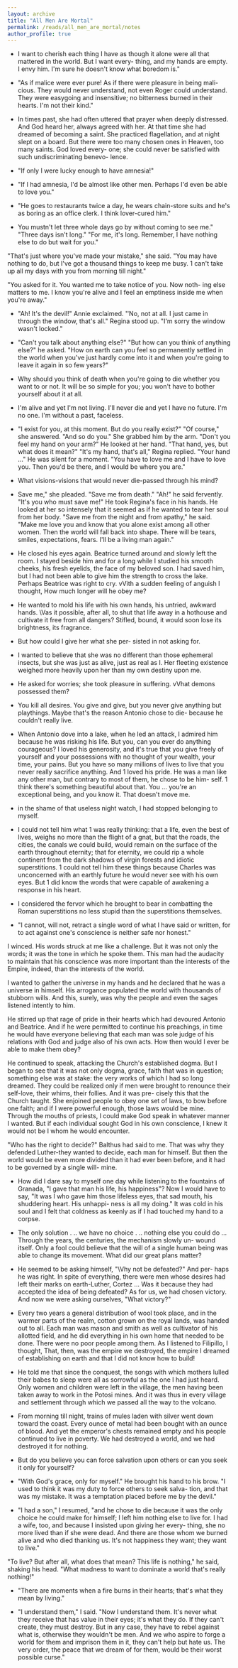 ```yaml
---
layout: archive
title: "All Men Are Mortal"
permalink: /reads/all_men_are_mortal/notes
author_profile: true
---
```




- I want to cherish each thing I have
as though it alone were all that mattered in the world. But I want every-
thing, and my hands are empty. I envy him. I'm sure he doesn't know
what boredom is."



- "As if malice were ever pure! As if there were pleasure in being mali-
cious. They would never understand, not even Roger could understand.
They were easygoing and insensitive; no bitterness burned in their
hearts. I'm not their kind."


- In times past, she had often
uttered that prayer when deeply distressed. And God heard her, always
agreed with her. At that time she had dreamed of becoming a saint.
She practiced flagellation, and at night slept on a board. But there were
too many chosen ones in Heaven, too many saints. God loved every-
one; she could never be satisfied with such undiscriminating benevo-
lence.



- "If only I were lucky enough to have amnesia!"

- "If I had amnesia, I'd be almost like other men. Perhaps I'd even
be able to love you."


- "He goes to restaurants twice
a day, he wears chain-store suits and he's as boring as an office clerk.
I think lover-cured him."



- You mustn't let three whole days go by without coming to
see me."
"Three days isn't long."
"For me, it's long. Remember, I have nothing else to do but wait for
you."
 
 "That's just where you've made your mistake," she said. "You may
have nothing to do, but I've got a thousand things to keep me busy. 1
can't take up all my days with you from morning till night."


"You asked for it. You wanted me to take notice of you. Now noth-
ing else matters to me. I know you're alive and I feel an emptiness inside
me when you're away."



- "Ah! It's the devil!" Annie exclaimed.
''No, not at all. I just came in through the window, that's all."
Regina stood up. "I'm sorry the window wasn't locked."




- "Can't you talk about anything else?"
"But how can you think of anything else?" he asked. "How on earth
can you feel so permanently settled in the world when you've just
hardly come into it and when you're going to leave it again in so few
years?"



- Why should you think of death when you're going to die
whether you want to or not. It will be so simple for you; you won't
have to bother yourself about it at all.

- I'm alive and yet I'm not living. I'll never die and yet I have
no future. I'm no one. I'm without a past, faceless.




- "I exist for you, at this moment. But do you really exist?"
"Of course," she answered. "And so do you." She grabbed him by
the arm. "Don't you feel my hand on your arm?"
He looked at her hand. "That hand, yes, but what does it mean?"
"It's my hand, that's all," Regina replied.
"Your hand ..." He was silent for a moment. "You have to love me
and I have to love you. Then you'd be there, and I would be where
you are."


- What visions-visions that would
never die-passed through his mind?



- Save me," she pleaded. "Save me from death."
"Ah!" he said fervently. "It's you who must save me!" He took
Regina's face in his hands. He looked at her so intensely that it seemed
as if he wanted to tear her soul from her body. "Save me from the night
and from apathy," he said. "Make me love you and know that you alone
exist among all other women. Then the world will fall back into shape.
There will be tears, smiles, expectations, fears. I'll be a living man
again."


- He closed his eyes again. Beatrice turned around and slowly left
the room. I stayed beside him and for a long while I studied his smooth
cheeks, his fresh eyelids, the face of my beloved son. I had saved him,
but I had not been able to give him the strength to cross the lake.
Perhaps Beatrice was right to cry. vVith a sudden feeling of anguish I
thought, How much longer will he obey me?


- He wanted to mold his life with his own
hands, his untried, awkward hands. \Vas it possible, after all, to shut
that life away in a hothouse and cultivate it free from all dangers?
Stifled, bound, it would soon lose its brightness, its fragrance.


- But how could I give her what she per-
sisted in not asking for.


- I wanted to
believe that she was no different than those ephemeral insects, but she
was just as alive, just as real as I. Her fleeting existence weighed more
heavily upon her than my own destiny upon me.


- He asked for worries; she took pleasure in suffering. vVhat demons
possessed them?


- You kill all desires. You give and give, but you never give
anything but playthings. Maybe that's the reason Antonio chose to die-
because he couldn't really live.


- When Antonio dove into a lake, when he led an attack, I admired
him because he was risking his life. But you, can you ever do anything
courageous? I loved his generosity, and it's true that you give freely
of yourself and your possessions with no thought of your wealth, your
time, your pains. But you have so many millions of lives to live that
you never really sacrifice anything. And 1 loved his pride. He was a man
like any other man, but contrary to most of them, he chose to be him-
self. 1 think there's something beautiful about that. You ... you're an
exceptional being, and you know it. That doesn't move me.


- in the shame of that useless night watch, I had
stopped belonging to myself.


- I could not tell him what 1 was
really thinking: that a life, even the best of lives, weighs no more than
the flight of a gnat, but that the roads, the cities, the canals we could
build, would remain on the surface of the earth throughout eternity;
that for eternity, we could rip a whole continent from the dark
shadows of virgin forests and idiotic superstitions. 1 could not tell him
these things because Charles was unconcerned with an earthly future
he would never see with his own eyes. But 1 did know the words that
were capable of awakening a response in his heart.


- I considered the fervor which he brought to bear in
combatting the Roman superstitions no less stupid than the superstitions
themselves.


- "I cannot,
will not, retract a single word of what I have said or written, for to
act against one's conscience is neither safe nor honest."

I winced. His words struck at me like a challenge. But it was not
only the words; it was the tone in which he spoke them. This man had
the audacity to maintain that his conscience was more important than
the interests of the Empire, indeed, than the interests of the world.

I wanted to gather the universe in my hands and he declared that he
was a universe in himself. His arrogance populated the world with
thousands of stubborn wills. And this, surely, was why the people
and even the sages listened intently to him.

He stirred up that rage of
pride in their hearts which had devoured Antonio and Beatrice. And
if he were permitted to continue his preachings, in time he would have
everyone believing that each man was sole judge of his relations with
God and judge also of his own acts. How then would I ever be able
to make them obey?


He continued to speak, attacking the Church's established dogma.
But I began to see that it was not only dogma, grace, faith that was in
question; something else was at stake: the very works of which I had
so long dreamed. They could be realized only if men were brought
to renounce their self-love, their whims, their follies. And it was pre-
cisely this that the Church taught. She enjoined people to obey one
set of laws, to bow before one faith; and if I were powerful enough,
those laws would be mine. Through the mouths of priests, I could make
God speak in whatever manner I wanted. But if each individual sought
God in his own conscience, I knew it would not be I whom he would
encounter.

"Who has the right to decide?" Balthus had said to me.
That was why they defended Luther-they wanted to decide, each
man for himself. But then the world would be even more divided than
it had ever been before, and it had to be governed by a single will-
mine.

-  How did I dare say to myself one
day while listening to the fountains of Granada, "I gave that man his
life, his happiness"? Now I would have to say, "It was I who gave him
those lifeless eyes, that sad mouth, his shuddering heart. His unhappi-
ness is all my doing." It was cold in his soul and I felt that coldness as
keenly as if I had touched my hand to a corpse.


- The only solution . .. we have no choice . .. nothing else you could
do ... Through the years, the centuries, the mechanism slowly un-
wound itself. Only a fool could believe that the will of a single human
being was able to change its movement. What did our great plans
matter?


- He seemed to be asking himself, "\Vhy not be defeated?" And per-
haps he was right. In spite of everything, there were men whose desires
had left their marks on earth-Luther, Cortez ... Was it because
they had accepted the idea of being defeated?
As for us, we had
chosen victory. And now we were asking ourselves, "What victory?"


- Every two years a
general distribution of wool took place, and in the warmer parts of
the realm, cotton grown on the royal lands, was handed out to all.
Each man was mason and smith as well as cultivator of his allotted
field, and he did everything in his own home that needed to be done.
There were no poor people among them. As I listened to Filipillo, I
thought, That, then, was the empire we destroyed, the empire I
dreamed of establishing on earth and that I did not know how to
build!


- He told me that since the conquest, the songs with which mothers
lulled their babes to sleep were all as sorrowful as the one I had just
heard. Only women and children were left in the village, the men
having been taken away to work in the Potosi mines. And it was thus
in every village and settlement through which we passed all the way
to the volcano.


- From morning till night, trains of mules laden with silver went
down toward the coast. Every ounce of metal had been bought with
an ounce of blood. And yet the emperor's chests remained empty and
his people continued to live in poverty. We had destroyed a world,
and we had destroyed it for nothing.


- But do you believe you can force salvation upon others or can
you seek it only for yourself?


- "With God's grace, only for myself." He brought his hand to his
brow. "I used to think it was my duty to force others to seek salva-
tion, and that was my mistake. It was a temptation placed before me
by the devil."



- "I had a son," I resumed, "and he chose to die because it was the
only choice he could make for himself; I left him nothing eIse to live
for. I had a wife, too, and because I insisted upon giving her every-
thing, she no more lived than if she were dead. And there are those
whom we burned alive and who died thanking us. It's not happiness
they want; they want to live."

"To live? But after all, what does that mean? This life is nothing,"
he said, shaking his head. "What madness to want to dominate a
world that's really nothing!"

- "There are moments when a fire burns in their hearts; that's what
they mean by living."


- "I understand them," I said. "Now I understand them. It's never
what they receive that has value in their eyes; it's what they do. If
they can't create, they must destroy. But in any case, they have to
rebel against what is, otherwise they wouldn't be men. And we who
aspire to forge a world for them and imprison them in it, they can't
help but hate us. The very order, the peace that we dream of for them,
would be their worst possible curse."
